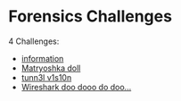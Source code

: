 # Forensics Challenges

4 Challenges:
- [information](information.md)
- [Matryoshka doll](Matryoshka_doll.md)
- [tunn3l v1s10n](tunn3l_v1s10n.md)
- [Wireshark doo dooo do doo...](Wireshark_doo_dooo_do_doo.md)
